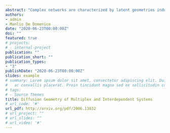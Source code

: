```yaml
---
abstract: "Complex networks are characterized by latent geometries induced by their topology or by the dynamics on the top of them. In the latter case, different network-driven processes induce distinct geometric features that can be captured by adequate metrics. Random walks, a proxy for a broad spectrum of processes, from simple contagion to metastable synchronization and consensus, have been recently used in [Phys. Rev. Lett. 118, 168301 (2017)] to define the class of diffusion geometry and pinpoint the functional mesoscale organization of complex networks from a genuine geometric perspective. Here, we firstly extend this class to families of distinct random walk dynamics -- including local and non-local information -- on the top of multilayer networks -- a paradigm for biological, neural, social, transportation, biological and financial systems -- overcoming limitations such as the presence of isolated nodes and disconnected components, typical of real-world networks. Secondly, we characterize the multilayer diffusion geometry of synthetic and empirical systems, highlighting the role played by different random search dynamics in shaping the geometric features of the corresponding diffusion manifolds."
authors:
- admin
- Manlio De Domenico
date: "2020-06-23T00:00:00Z"
doi: ""
featured: true
# projects:
# - internal-project
publication: ""
publication_short: ""
publication_types:
- "3"
publishDate: "2020-06-23T00:00:00Z"
slides: example
# summary: Lorem ipsum dolor sit amet, consectetur adipiscing elit. Duis posuere tellus
#   ac convallis placerat. Proin tincidunt magna sed ex sollicitudin condimentum.
# tags:
# - Source Themes
title: Diffusion Geometry of Multiplex and Interdependent Systems
# url_code: '#'
url_pdf: http://arxiv.org/pdf/2006.13032
# url_project: ""
# url_slides: ""
# url_video: '#'
---
```

